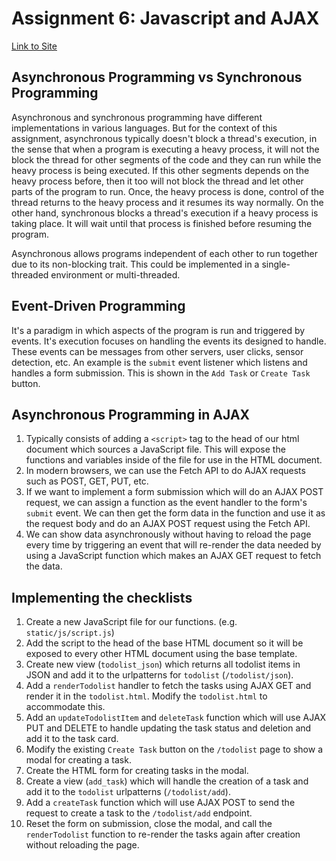 # Assignment 6: Javascript and AJAX

[Link to Site]: https://pbp-web-assignment.herokuapp.com
[site]: https://pbp-web-assignment.herokuapp.com

[Link to Site]

## Asynchronous Programming vs Synchronous Programming

Asynchronous and synchronous programming have different implementations in various languages. But for the context of this assignment, asynchronous typically doesn't block a
thread's execution, in the sense that when a program is executing a heavy process, it will not the block the thread for other segments of the code and they can run
while the heavy process is being executed. If this other segments depends on the heavy process before, then it too will not block the thread and let other parts of the program
to run. Once, the heavy process is done, control of the thread returns to the heavy process and it resumes its way normally. On the other hand, synchronous blocks a thread's
execution if a heavy process is taking place. It will wait until that process is finished before resuming the program.

Asynchronous allows programs independent of each other to run together due to its non-blocking trait. This could be implemented in a single-threaded environment 
or multi-threaded.

## Event-Driven Programming

It's a paradigm in which aspects of the program is run and triggered by events. It's execution focuses on handling the events its designed to handle. These events can be
messages from other servers, user clicks, sensor detection, etc. An example is the `submit` event listener which listens and handles a form submission. This is shown in the
`Add Task` or `Create Task` button.

## Asynchronous Programming in AJAX

1. Typically consists of adding a `<script>` tag to the head of our html document which sources a JavaScript file. This will expose the functions and variables inside of
   the file for use in the HTML document.
2. In modern browsers, we can use the Fetch API to do AJAX requests such as POST, GET, PUT, etc.
3. If we want to implement a form submission which will do an AJAX POST request, we can assign a function as the event handler to the form's `submit` event. We can then
   get the form data in the function and use it as the request body and do an AJAX POST request using the Fetch API.
4. We can show data asynchronously without having to reload the page every time by triggering an event that will re-render the data needed by using a JavaScript function which
   makes an AJAX GET request to fetch the data.
   
## Implementing the checklists

1. Create a new JavaScript file for our functions. (e.g. `static/js/script.js`)
2. Add the script to the head of the base HTML document so it will be exposed to every other HTML document using the base template.
3. Create new view (`todolist_json`) which returns all todolist items in JSON and add it to the urlpatterns for `todolist` (`/todolist/json`).
4. Add a `renderTodolist` handler to fetch the tasks using AJAX GET and render it in the `todolist.html`. Modify the `todolist.html` to accommodate this.
5. Add an `updateTodolistItem` and `deleteTask` function which will use AJAX PUT and DELETE to handle updating the task status and deletion and add it to the task card.
6. Modify the existing `Create Task` button on the `/todolist` page to show a modal for creating a task.
7. Create the HTML form for creating tasks in the modal.
8. Create a view (`add_task`) which will handle the creation of a task and add it to the `todolist` urlpatterns (`/todolist/add`).
9. Add a `createTask` function which will use AJAX POST to send the request to create a task to the `/todolist/add` endpoint.
10. Reset the form on submission, close the modal, and call the `renderTodolist` function to re-render the tasks again after creation without reloading the page.

